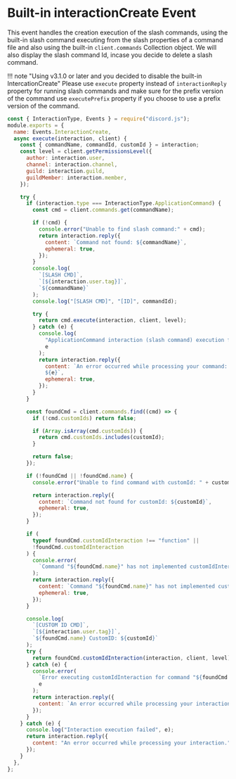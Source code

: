 # Built-in interactionCreate Event

This event handles the creation execution of the slash commands, using the built-in slash command executing from the slash properties of a command file and also using the built-in `client.commands` Collection object. We will also display the slash command Id, incase you decide to delete a slash command.

!!! note "Using v3.1.0 or later and you decided to disable the built-in IntercationCreate"
    Please use `execute` property instead of `interactionReply` property for running slash commands and make sure for the prefix version of the command use `executePrefix` property if you choose to use a prefix version of the command.


```javascript
const { InteractionType, Events } = require("discord.js");
module.exports = {
  name: Events.InteractionCreate,
  async execute(interaction, client) {
    const { commandName, commandId, customId } = interaction;
    const level = client.getPermissionsLevel({
      author: interaction.user,
      channel: interaction.channel,
      guild: interaction.guild,
      guildMember: interaction.member,
    });

    try {
      if (interaction.type === InteractionType.ApplicationCommand) {
        const cmd = client.commands.get(commandName);

        if (!cmd) {
          console.error("Unable to find slash command:" + cmd);
          return interaction.reply({
            content: `Command not found: ${commandName}`,
            ephemeral: true,
          });
        }
        console.log(
          `[SLASH CMD]`,
          `[${interaction.user.tag}]`,
          `${commandName}`
        );
        console.log("[SLASH CMD]", "[ID]", commandId);

        try {
          return cmd.execute(interaction, client, level);
        } catch (e) {
          console.log(
            "ApplicationCommand interaction (slash command) execution failed",
            e
          );
          return interaction.reply({
            content: `An error occurred while processing your command: ${commandName}. Error:
            ${e}`,
            ephemeral: true,
          });
        }
      }

      const foundCmd = client.commands.find((cmd) => {
        if (!cmd.customIds) return false;

        if (Array.isArray(cmd.customIds)) {
          return cmd.customIds.includes(customId);
        }

        return false;
      });

      if (!foundCmd || !foundCmd.name) {
        console.error("Unable to find command with customId: " + customId);

        return interaction.reply({
          content: `Command not found for customId: ${customId}`,
          ephemeral: true,
        });
      }

      if (
        typeof foundCmd.customIdInteraction !== "function" ||
        !foundCmd.customIdInteraction
      ) {
        console.error(
          `Command "${foundCmd.name}" has not implemented customIdInteraction.`
        );
        return interaction.reply({
          content: `Command "${foundCmd.name}" has not implemented customIdInteraction.`,
          ephemeral: true,
        });
      }

      console.log(
        `[CUSTOM ID CMD]`,
        `[${interaction.user.tag}]`,
        `${foundCmd.name} CustomID: ${customId}`
      );
      try {
        return foundCmd.customIdInteraction(interaction, client, level);
      } catch (e) {
        console.error(
          `Error executing customIdInteraction for command "${foundCmd.name}":`,
          e
        );
        return interaction.reply({
          content: `An error occurred while processing your interaction: ${foundCmd.name} and customId: ${customId}. Error: ${e}`,
        });
      }
    } catch (e) {
      console.log("Interaction execution failed", e);
      return interaction.reply({
        content: "An error occurred while processing your interaction." + e,
      });
    }
  },
};


```